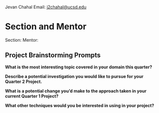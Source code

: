 Jevan Chahal
Email: j2chahal@ucsd.edu

# Section and Mentor
Section: 
Mentor: 

## Project Brainstorming Prompts

**What is the most interesting topic covered in your domain this quarter?**  


**Describe a potential investigation you would like to pursue for your Quarter 2 Project.**  


**What is a potential change you’d make to the approach taken in your current Quarter 1 Project?**  

**What other techniques would you be interested in using in your project?**  

